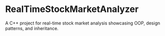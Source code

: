 # RealTimeStockMarketAnalyzer
A C++ project for real-time stock market analysis showcasing OOP, design patterns, and inheritance.
